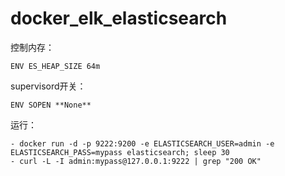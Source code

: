 # docker_elk_elasticsearch

控制内存：

	ENV ES_HEAP_SIZE 64m

supervisord开关：

	ENV SOPEN **None**

运行：

    - docker run -d -p 9222:9200 -e ELASTICSEARCH_USER=admin -e ELASTICSEARCH_PASS=mypass elasticsearch; sleep 30
    - curl -L -I admin:mypass@127.0.0.1:9222 | grep "200 OK"
